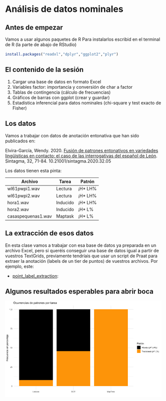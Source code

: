 # Análisis de datos nominales

## Antes de empezar
Vamos a usar algunos paquetes de R
Para instalarlos escribid en el terminal de R (la parte de abajo de RStudio)
```R
install.packages("readxl","dplyr","ggplot2","plyr")
```
## El contenido de la sesión
1. Cargar una base de datos en formato Excel
2. Variables factor: importancia y conversión de char a factor
3. Tablas de contingencia (cálculo de frecuencias)
4. Gráficos de barras con ggplot (crear y guardar)
5. Estadística inferencial para datos nominales (chi-square y test exacto de Fisher)

## Los datos
Vamos a trabajar con datos de anotación entonativa que han sido publicados en:

Elvira-García, Wendy. 2020. [Fusión de patrones entonativos en variedades lingüísticas en contacto: el caso de las interrogativas del español de León](http://www.sintagma.udl.cat/export/sites/Sintagma/documents/articles_32/Sintagma-32_5.pdf). Sintagma, 32, 71-84. 10.21001/sintagma.2020.32.05

Los datos tienen esta pinta:

Archivo | Tarea | Patrón
------------ | ------------- | -------------
wl61pwpi1.wav | Lectura | ¡H* LH%
wl61pwpi2.wav | Lectura | ¡H* LH%
hora1.wav | Inducido | ¡H* LH%
hora2.wav | Inducido | ¡H* L%
casaspequenas1.wav | Maptask | ¡H* L%

## La extracción de esos datos
En esta clase vamos a trabajar con esa base de datos ya preparada en un archivo Excel, pero si queréis conseguir una base de datos igual a partir de vuestros TextGrids, previamente tendríais que usar un script de Praat para extraer la anotación (labels de un tier de puntos) de vuestros archivos. Por ejemplo, este:
 * [point_label_extraction](https://github.com/wendyelviragarcia/TextGrid_labels_extraction):



## Algunos resultados esperables para abrir boca
![image](../figuras/graficofrecs.png)

